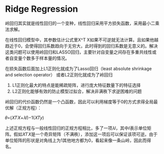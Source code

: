 # Ridge Regression

岭回归其实就是线性回归的一个变种，线性回归采用平方损失函数，采用最小二乘法求解。

在线性回归模型中，其参数估计公式里X^T X如果不可逆就无法计算。且如果他越趋近于0，会使得回归系数趋向于无穷大，此时得到的回归系数是无意义的。解决这类问题可以使用岭回归和LASSO回归，主要针对自变量之间存在多重共线性或者自变量个数多于样本量的情况。

在损失函数后面加上L1正则化就成为了Lasso回归（least absolute shrinkage and selection operator）
或者L2正则化就成为了岭回归

1. L1正则化最大的特点是能稀疏矩阵，进行庞大特征数量下的特征选择
2. L2正则化能够有效的防止模型过拟合，解决非满秩下求逆困难的问题

岭回归的代价函数仍然是一个凸函数，因此可以利用梯度等于0的方式求得全局最优解（正规方程）：

𝜃=(𝑋𝑇𝑋+𝜆𝐼)−1(𝑋𝑇𝑦)

上述正规方程与一般线性回归的正规方程相比，多了一项𝜆𝐼，其中𝐼表示单位矩阵。假如𝑋𝑇𝑋是一个奇异矩阵（不满秩），添加这一项后可以保证该项可逆。由于单位矩阵的形状是对角线上为1其他地方都为0，看起来像一条山岭，因此而得名。